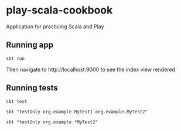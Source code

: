 # play-scala-cookbook
Application for practicing Scala and Play

## Running app
`sbt run`

Then navigate to http://localhost:9000 to see the index view rendered

## Running tests
`sbt test`

`sbt "testOnly org.example.MyTest1 org.example.MyTest2"`

`sbt "testOnly org.example.*MyTest2"`

